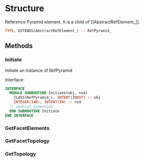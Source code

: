 # Structure

Reference Pyramid element. It is a child of [[AbstractRefElement_]].

```fortran
TYPE, EXTENDS(AbstractRefElement_) :: RefPyramid_
```

## Methods

### Initiate

Initiate an instance of RefPyramid

Interface:

```fortran
INTERFACE
  MODULE SUBROUTINE Initiate(obj, nsd)
    CLASS(RefPyramid_), INTENT(INOUT) :: obj
    INTEGER(I4B), INTENT(IN) :: nsd
  !! spatial dimension
  END SUBROUTINE Initiate
END INTERFACE
```

### GetFacetElements

### GetFacetTopology

### GetTopology
